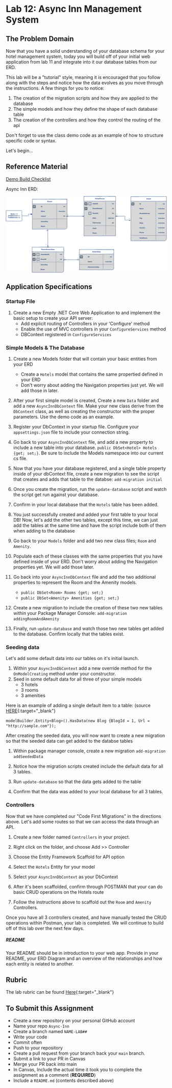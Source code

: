# Lab 12: Async Inn Management System

## The Problem Domain

Now that you have a solid understanding of your database schema for your hotel management system, today you will build off of your initial web application from lab 11 and integrate into it our database tables from our ERD.

This lab will be a "tutorial" style, meaning it is encouraged that you follow along with the steps and notice how the data evolves as you move through the instructions. A few things for you to notice:

1. The creation of the migration scripts and how they are applied to the database
1. The simple models and how they define the shape of each database table
1. The creation of the controllers and how they control the routing of the api

Don't forget to use the class demo code as an example of how to structure specific code or syntax.

Let's begin...

## Reference Material

[Demo Build Checklist](../resources/ef-web-app.md)

Async Inn ERD:

![Async Inn ERD](./async-inn-erd.png)


## Application Specifications

### Startup File

1. Create a new Empty .NET Core Web Application to and implement the basic setup to create your API server:
	- Add explicit routing of Controllers in your 'Configure' method
	- Enable the use of MVC controllers in your `ConfigureServices` method
	- DBContext registered in `ConfigureServices`

### Simple Models & The Database

1. Create a new Models folder that will contain your basic entities from your ERD
	- Create a `Hotels` model that contains the same propertied defined in your ERD
	- Don't worry about adding the Navigation properties just yet. We will add those in later.

1. After your first simple model is created, Create a new `Data` folder and add a new `AsyncInnDbContext` file. Make your new class derive from the `DbContext` class, as well as creating the constructor with the proper parameters. Use the demo code as an example.

1. Register your DbContext in your startup file. Configure your `appsettings.json` file to include your connection string.

1. Go back to your `AsyncInnDbContext` file, and add a new property to include a new table into your database. `public DbSet<Hotel> Hotels {get; set;}`. Be sure to include the Models namespace into our current cs file.

1. Now that you have your database registered, and a single table property inside of your dbContext file, create a new migration to see the script that creates and adds that table to the databse: `add-migration initial`

1. Once you create the migration, run the `update-database` script and watch the script get run against your database.

1. Confirm in your local database that the `Hotels` table has been added.

1. You just successfully created and added your first table to your local DB! Now, let's add the other two tables, except this time, we can just add the tables at the same time and have the script include both of them when adding to the database

1. Go back to your `Models` folder and add two new class files; `Room` and `Amenity`.

1. Populate each of these classes with the same properties that you have defined inside of your ERD. Don't worry about adding the Navigation properties yet. We will add those later.

1. Go back into your `AsyncInnDbContext` file and add the two additional properties to represent the Room and the Amenity models.
    - `public DbSet<Room> Rooms {get; set;}`
    - `public DbSet<Amenity> Amenities {get; set;}`

1. Create a new migration to include the creation of these two new tables within your Package Manager Console: `add-migration addingRoomAndAmenity`

1. Finally, run `update-database` and watch those two new tables get added to the database. Confirm locally that the tables exist.

### Seeding data

Let's add some default data into our tables on it's initial launch.

1. Within your `AsyncInnDbContext` add a new override method for the `OnModelCreating` method under your constructor.
1. Seed in some default data for all three of your simple models
	- 3 hotels
	- 3 rooms
	- 3 amenities

Here is an example of adding a single default item to a table: (source [HERE](https://docs.microsoft.com/en-us/ef/core/modeling/data-seeding){:target="_blank"}

```
modelBuilder.Entity<Blog>().HasData(new Blog {BlogId = 1, Url = "http://sample.com"});

```

After creating the seeded data, you will now want to create a new migration so that the seeded data can get added to the databse tables

1. Within package manager console, create a new migration `add-migration addSeededData`

1. Notice how the migration scripts created include the default data for all 3 tables.

1. Run `update-database` so that the data gets added to the table

1. Confirm that the data was added to your local database for all 3 tables.

### Controllers

Now that we have completed our "Code First Migrations" in the directions above. Let's add some routes so that we can access the data through an API.

1. Create a new folder named `Controllers` in your project.
2. Right click on the folder, and choose Add >> Controller
3. Choose the Entity Framework Scaffold for API option
4. Select the `Hotels` Entity for your model
5. Select your `AsyncInnDbContext` as your DbContext
1. After it's been scaffolded, confirm through POSTMAN that your can do basic CRUD operations on the Hotels route

1. Follow the instructions above to scaffold out the `Room` and `Amenity` Controllers.


Once you have all 3 controllers created, and have manually tested the CRUD operations within Postman, your lab is completed. We will continue to build off of this lab over the next few days.


##### README

Your README should be in introduction to your web app. Provide in your README, your ERD Diagram and an overview of the relationships and how each entity is related to another.

## Rubric

The lab rubric can be found [Here](../../resources/rubric){:target="_blank"}

## To Submit this Assignment

- Create a new repository on your personal GitHub account
- Name your repo `Async-Inn`
- Create a branch named `NAME-LAB##`
- Write your code
- Commit often
- Push to your repository
- Create a pull request from your branch back your `main` branch.
- Submit a link to your PR in Canvas
- Merge your PR back into main
- In Canvas, Include the actual time it took you to complete the assignment as a comment (**REQUIRED**)
- Include a `README.md` (contents described above)



